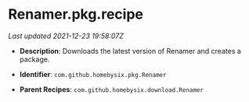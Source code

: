 # Renamer.pkg.recipe

_Last updated 2021-12-23 19:58:07Z_

- **Description**: Downloads the latest version of Renamer and creates a package.

- **Identifier**: `com.github.homebysix.pkg.Renamer`

- **Parent Recipes**: `com.github.homebysix.download.Renamer`
